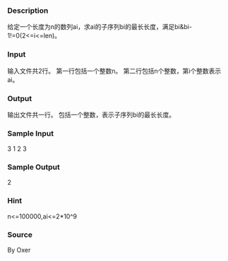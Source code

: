 
### Description
给定一个长度为n的数列ai，求ai的子序列bi的最长长度，满足bi&bi-1!=0(2<=i<=len)。


### Input
输入文件共2行。
第一行包括一个整数n。
第二行包括n个整数，第i个整数表示ai。


### Output
输出文件共一行。
包括一个整数，表示子序列bi的最长长度。


### Sample Input
3
1 2 3
### Sample Output
2
### Hint
n<=100000,ai<=2*10^9

### Source
By Oxer